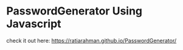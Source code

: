 # PasswordGenerator Using Javascript 
check it out here:
https://ratiarahman.github.io/PasswordGenerator/
